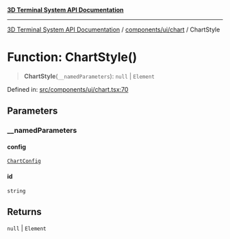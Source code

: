[**3D Terminal System API Documentation**](../../../../README.md)

***

[3D Terminal System API Documentation](../../../../README.md) / [components/ui/chart](../README.md) / ChartStyle

# Function: ChartStyle()

> **ChartStyle**(`__namedParameters`): `null` \| `Element`

Defined in: [src/components/ui/chart.tsx:70](https://github.com/Dicommunitas/ThreeJS_Terminal_3D/blob/afa16084199c8b26e5e606d73d21408027534f3a/src/components/ui/chart.tsx#L70)

## Parameters

### \_\_namedParameters

#### config

[`ChartConfig`](../type-aliases/ChartConfig.md)

#### id

`string`

## Returns

`null` \| `Element`
